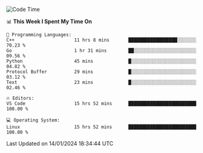 
<!--START_SECTION:waka-->
![Code Time](http://img.shields.io/badge/Code%20Time-1%2C505%20hrs%2047%20mins-blue)

📊 **This Week I Spent My Time On** 

```text
💬 Programming Languages: 
C++                      11 hrs 8 mins       ██████████████████░░░░░░░   70.23 % 
Go                       1 hr 31 mins        ██░░░░░░░░░░░░░░░░░░░░░░░   09.56 % 
Python                   45 mins             █░░░░░░░░░░░░░░░░░░░░░░░░   04.82 % 
Protocol Buffer          29 mins             █░░░░░░░░░░░░░░░░░░░░░░░░   03.12 % 
Text                     23 mins             █░░░░░░░░░░░░░░░░░░░░░░░░   02.46 % 

🔥 Editors: 
VS Code                  15 hrs 52 mins      █████████████████████████   100.00 % 

💻 Operating System: 
Linux                    15 hrs 52 mins      █████████████████████████   100.00 % 
```


 Last Updated on 14/01/2024 18:34:44 UTC
<!--END_SECTION:waka-->

